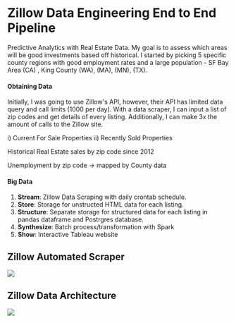 # Zillow Data Engineering End to End Pipeline
Predictive Analytics with Real Estate Data. My goal is to assess which areas will be good investments based off historical. I started by picking 5 specific county regions with good employment rates and a large population - SF Bay Area (CA) , King County (WA), (MA), (MN), (TX).

#### Obtaining Data
Initially, I was going to use Zillow's API, however, their API has limited data query and call limits (1000 per day). With a data scraper, I can input a list of zip codes and get details of every listing. Additionally, I can make 3x the amount of calls to the Zillow site.

i) Current For Sale Properties
ii) Recently Sold Properties

Historical Real Estate sales by zip code since 2012

Unemployment by zip code -> mapped by County data

#### Big Data
   1. **Stream**: Zillow Data Scraping with daily crontab schedule.
   2. **Store**: Storage for unstructed HTML data for each listing.
   3. **Structure**: Separate storage for structured data for each listing in pandas dataframe and Postrgres database.
   4. **Synthesize**: Batch process/transformation with Spark
   5. **Show**: Interactive Tableau website

## Zillow Automated Scraper
![](https://i.imgur.com/E6RI8Hm.gif)

## Zillow Data Architecture
![](https://i.imgur.com/bLuGWMj.png)
